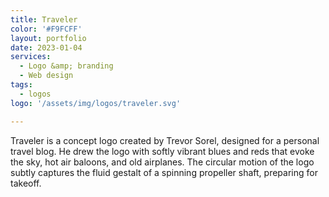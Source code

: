 ```yaml
---
title: Traveler
color: '#F9FCFF'
layout: portfolio
date: 2023-01-04
services: 
  - Logo &amp; branding
  - Web design
tags: 
  - logos
logo: '/assets/img/logos/traveler.svg'

---
```


Traveler is a concept logo created by Trevor Sorel, designed for a personal travel blog. He drew the logo with softly vibrant blues and reds that evoke the sky, hot air baloons, and old airplanes. The circular motion of the logo subtly captures the fluid gestalt of a spinning propeller shaft, preparing for takeoff. 